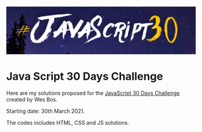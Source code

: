![JavaScript30](images/header.png)

# Java Script 30 Days Challenge

Here are my solutions proposed for the [JavaScript 30 Days Challenge](https://javascript30.com/) created by Wes Bos.

Starting date: 30th March 2021.

The codes includes HTML, CSS and JS solutions.

